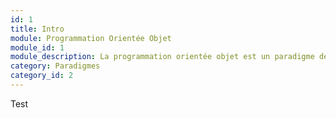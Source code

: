 ```yaml
---
id: 1
title: Intro
module: Programmation Orientée Objet
module_id: 1
module_description: La programmation orientée objet est un paradigme de programmation qui utilise des objets et des classes pour concevoir et développer des applications. Les objets représentent des entités du monde réel et les classes sont des modèles pour créer des objets.
category: Paradigmes
category_id: 2
---
```


Test
